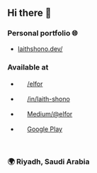 ## Hi there 👋

<!-- Portfolio -->
### Personal portfolio 🌐
- [laithshono.dev/](https://laithshono.dev/)

### Available at
<!-- StackOverflow -->
- <img height=17 src="https://user-images.githubusercontent.com/57017872/180889928-e87ae9bc-d80b-41c8-817d-5169f3641f0c.png"> [/elfor](https://stackoverflow.com/users/12571630/elfor)

<!-- LinkedIn -->
- <img height=17 src="https://user-images.githubusercontent.com/57017872/180888825-00738eba-f1fa-4d2d-8ef8-233c715502ba.png"> [/in/laith-shono](https://linkedin.com/in/laith-shono/)

<!-- Medium -->
- <img height=17 src="https://user-images.githubusercontent.com/57017872/180889812-1c8faace-44b4-4290-bff2-f52e3fa9a617.png"> [Medium/@elfor](https://medium.com/@elfor)

<!-- Google Play -->
- <img height=17 src="https://user-images.githubusercontent.com/57017872/180890066-6624df9c-6683-4cab-9d75-f649241d4aab.png"> [Google Play](https://play.google.com/store/apps/dev?id=6771523431017919977)



  
    
    

<!-- City -->
### 🌍 Riyadh, Saudi Arabia


<!--
- <img height=17 src="">
-->


<!--
**ElforL/ElforL** is a ✨ _special_ ✨ repository because its `README.md` (this file) appears on your GitHub profile.

Here are some ideas to get you started:

- 🔭 I’m currently working on ...
- 🌱 I’m currently learning ...
- 👯 I’m looking to collaborate on ...
- 🤔 I’m looking for help with ...
- 💬 Ask me about ...
- 📫 How to reach me: ...
- 😄 Pronouns: ...
- ⚡ Fun fact: ...
-->
